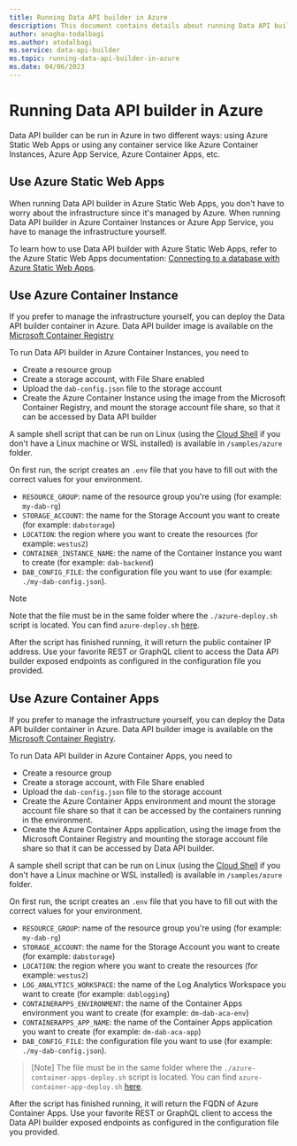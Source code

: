```yaml
---
title: Running Data API builder in Azure
description: This document contains details about running Data API builder in Azure.
author: anagha-todalbagi
ms.author: atodalbagi
ms.service: data-api-builder
ms.topic: running-data-api-builder-in-azure
ms.date: 04/06/2023
---
```


# Running Data API builder in Azure

Data API builder can be run in Azure in two different ways: using Azure Static Web Apps or using any container service like Azure Container Instances, Azure App Service, Azure Container Apps, etc.

## Use Azure Static Web Apps

When running Data API builder in Azure Static Web Apps, you don't have to worry about the infrastructure since it's managed by Azure. When running Data API builder in Azure Container Instances or Azure App Service, you have to manage the infrastructure yourself.

To learn how to use Data API builder with Azure Static Web Apps, refer to the Azure Static Web Apps documentation: [Connecting to a database with Azure Static Web Apps](/azure/static-web-apps/database-overview).

## Use Azure Container Instance

If you prefer to manage the infrastructure yourself, you can deploy the Data API builder container in Azure. Data API builder image is available on the [Microsoft Container Registry](https://mcr.microsoft.com/product/azure-databases/data-api-builder/about)

To run Data API builder in Azure Container Instances, you need to

- Create a resource group
- Create a storage account, with File Share enabled
- Upload the `dab-config.json` file to the storage account
- Create the Azure Container Instance using the image from the Microsoft Container Registry, and mount the storage account file share, so that it can be accessed by Data API builder

A sample shell script that can be run on Linux (using the [Cloud Shell](/azure/cloud-shell/overview) if you don't have a Linux machine or WSL installed) is available in `/samples/azure` folder.

On first run, the script creates an `.env` file that you have to fill out with the correct values for your environment.

- `RESOURCE_GROUP`: name of the resource group you're using (for example: `my-dab-rg`)
- `STORAGE_ACCOUNT`: the name for the Storage Account you want to create (for example: `dabstorage`)
- `LOCATION`: the region where you want to create the resources (for example: `westus2`)
- `CONTAINER_INSTANCE_NAME`: the name of the Container Instance you want to create (for example: `dab-backend`)
- `DAB_CONFIG_FILE`: the configuration file you want to use (for example: `./my-dab-config.json`).

> [!NOTE]
> Note that the file must be in the same folder where the `./azure-deploy.sh` script is located. You can find `azure-deploy.sh` [here](https://github.com/Azure/data-api-builder/blob/main/samples/azure/azure-deploy.sh).

After the script has finished running, it will return the public container IP address. Use your favorite REST or GraphQL client to access the Data API builder exposed endpoints as configured in the configuration file you provided.

## Use Azure Container Apps

If you prefer to manage the infrastructure yourself, you can deploy the Data API builder container in Azure. Data API builder image is available on the [Microsoft Container Registry](https://mcr.microsoft.com/product/azure-databases/data-api-builder/about).

To run Data API builder in Azure Container Apps, you need to

- Create a resource group
- Create a storage account, with File Share enabled
- Upload the `dab-config.json` file to the storage account
- Create the Azure Container Apps environment and mount the storage account file share so that it can be accessed by the containers running in the environment.
- Create the Azure Container Apps application, using the image from the Microsoft Container Registry and mounting the storage account file share so that it can be accessed by Data API builder.

A sample shell script that can be run on Linux (using the [Cloud Shell](/azure/cloud-shell/overview) if you don't have a Linux machine or WSL installed) is available in `/samples/azure` folder.

On first run, the script creates an `.env` file that you have to fill out with the correct values for your environment.

- `RESOURCE_GROUP`: name of the resource group you're using (for example: `my-dab-rg`)
- `STORAGE_ACCOUNT`: the name for the Storage Account you want to create (for example: `dabstorage`)
- `LOCATION`: the region where you want to create the resources (for example: `westus2`)
- `LOG_ANALYTICS_WORKSPACE`: the name of the Log Analytics Workspace you want to create (for example: `dablogging`)
- `CONTAINERAPPS_ENVIRONMENT`: the name of the Container Apps environment you want to create (for example: `dm-dab-aca-env`)
- `CONTAINERAPPS_APP_NAME`: the name of the Container Apps application you want to create (for example: `dm-dab-aca-app`)
- `DAB_CONFIG_FILE`: the configuration file you want to use (for example: `./my-dab-config.json`).

> [Note]
> The file must be in the same folder where the `./azure-container-apps-deploy.sh` script is located. You can find `azure-container-app-deploy.sh` [here](https://github.com/Azure/data-api-builder/blob/main/samples/azure/azure-container-apps-deploy.sh).

After the script has finished running, it will return the FQDN of Azure Container Apps. Use your favorite REST or GraphQL client to access the Data API builder exposed endpoints as configured in the configuration file you provided.
